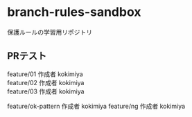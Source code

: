 # branch-rules-sandbox
保護ルールの学習用リポジトリ

## PRテスト
feature/01 作成者 kokimiya  
feature/02 作成者 kokimiya  
feature/03 作成者 kokimiya  

feature/ok-pattern 作成者 kokimiya
feature/ng 作成者 kokimiya
